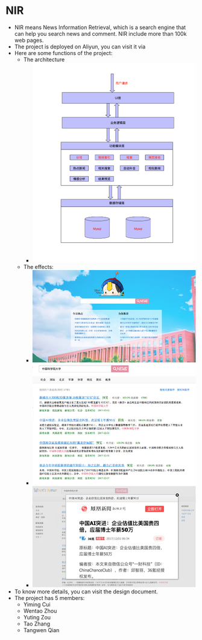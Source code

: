 # NIR
* NIR means News Information Retrieval, which is a search engine that can help you search news and comment. NIR include more than 100k web pages.
* The project is deployed on Aliyun, you can visit it via [](http://123.57.35.217:8888/search)
* Here are some functions of the project:
	* The architecture
		* ![](pictures/Picture1.png)
	* The effects:
	   * ![](pictures/Picture2.png)
	   * ![](pictures/Picture3.png)
	   * ![](pictures/Picture4.png)
* To know more details, you can visit the design document.
* The project has 5 members: 
	* Yiming Cui
	* Wentao Zhou
	* Yuting Zou
	* Tao Zhang
	* Tangwen Qian
	


